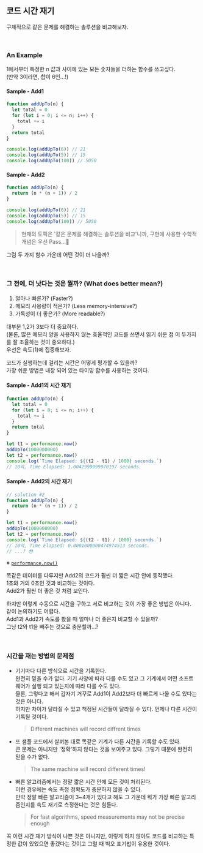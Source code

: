 ## 코드 시간 재기

구체적으로 같은 문제를 해결하는 솔루션을 비교해보자.<br />

<br />

### An Example

1에서부터 특정한 _n_ 값과 사이에 있는 모든 숫자들을 더하는 함수를 쓰고싶다.<br />
(만약 3이라면, 합이 6인...!)

#### Sample - Add1

```js
function addUpTo(n) {
  let total = 0
  for (let i = 0; i <= n; i++) {
    total += i
  }
  return total
}

console.log(addUpTo(6)) // 21
console.log(addUpTo(5)) // 15
console.log(addUpTo(100)) // 5050
```

#### Sample - Add2

```js
function addUpTo(n) {
  return (n * (n + 1)) / 2
}

console.log(addUpTo(6)) // 21
console.log(addUpTo(5)) // 15
console.log(addUpTo(100)) // 5050
```

> 현재의 토픽은 '같은 문제를 해결하는 솔루션을 비교'니까, 구현에 사용한 수학적 개념은 우선 Pass...🙂

그럼 두 가지 함수 가운데 어떤 것이 더 나을까?<br>

<br />

### 그 전에, 더 낫다는 것은 뭘까? (What does better mean?)

1. 얼마나 빠른가? (Faster?)
2. 메모리 사용량이 적은가? (Less memory-intensive?)
3. 가독성이 더 좋은가? (More readable?)

대부분 1,2가 3보다 더 중요하다.<br />
(물론, 많은 메모리 양을 사용하지 않는 효율적인 코드를 쓰면서 읽기 쉬운 점 이 두가지를 잘 조율하는 것이 중요하다.)<br />
우선은 속도(1)에 집중해보자.<br />

코드가 실행하는데 걸리는 시간은 어떻게 평가할 수 있을까?<br />
가장 쉬운 방법은 내장 되어 있는 타이밍 함수를 사용하는 것이다.<br />

#### Sample - Add1의 시간 재기

```js
function addUpTo(n) {
  let total = 0
  for (let i = 0; i <= n; i++) {
    total += i
  }
  return total
}

let t1 = performance.now()
addUpTo(1000000000)
let t2 = performance.now()
console.log(`Time Elapsed: ${(t2 - t1) / 1000} seconds.`)
// 10억, Time Elapsed: 1.0042999999970197 seconds.
```

#### Sample - Add2의 시간 재기

```js
// solution #2
function addUpTo(n) {
  return (n * (n + 1)) / 2
}

let t1 = performance.now()
addUpTo(1000000000)
let t2 = performance.now()
console.log(`Time Elapsed: ${(t2 - t1) / 1000} seconds.`)
// 10억, Time Elapsed: 0.0001000000474974513 seconds.
// ...? 😳
```

※ [`performance.now()`](https://developer.mozilla.org/ko/docs/Web/API/Performance/now)<br />

똑같은 데이터를 다루지만 Add2의 코드가 훨씬 더 짧은 시간 안에 동작했다.<br />
1초와 거의 0초인 것과 비교하는 것이다.<br />
Add2가 훨씬 더 좋은 것 처럼 보인다.<br />

하지만 이렇게 수동으로 시간을 구하고 서로 비교하는 것이 가장 좋은 방법은 아니다.<br />
같이 논의하기도 어렵다.<br />
Add1과 Add2가 속도를 봤을 때 얼마나 더 좋은지 비교할 수 있을까?<br />
그냥 t2와 t1을 빼주는 것으로 충분할까...?<br />

<br />

### 시간을 재는 방법의 문제점

- 기기마다 다른 방식으로 시간을 기록한다.<br />
  완전히 믿을 수가 없다. 기기 사양에 따라 다를 수도 있고 그 기계에서 어떤 소프트웨어가 실행 되고 있는지에 따라 다를 수도 있다.<br />
  물론, 그렇다고 해서 갑자기 거꾸로 Add1이 Add2보다 더 빠르게 나올 수도 있다는 것은 아니다.<br />
  하지만 차이가 달라질 수 있고 책정된 시간들이 달라질 수 있다. 언제나 다른 시간이 기록될 것이다.<br />

  > Different machines will record diffrent times

- 또 샘플 코드에서 살펴본 대로 똑같은 기계가 다른 시간을 기록할 수도 있다.<br />
  큰 문제는 아니지만 '정확'하지 않다는 것을 보여주고 있다. 그렇기 때문에 완전히 믿을 수가 없다.<br />

  > The same machine will record different times!

- 빠른 알고리즘에서는 정말 짧은 시간 안에 모든 것이 처리된다.<br />
  이런 경우에는 속도 측정 정확도가 충분하지 않을 수 있다.<br />
  만약 정말 빠른 알고리즘이 3~4개가 있다고 해도 그 가운데 뭐가 가장 빠른 알고리즘인지를 속도 재기로 측정한다는 것은 힘들다.
  > For fast algorithms, speed measurements may not be precise enough

꼭 이런 시간 재기 방식이 나쁜 것은 아니지만, 이렇게 하지 않아도 코드를 비교하는 특정한 값이 있었으면 좋겠다는 것이고 그럴 때 빅오 표기법이 유용한 것이다.
